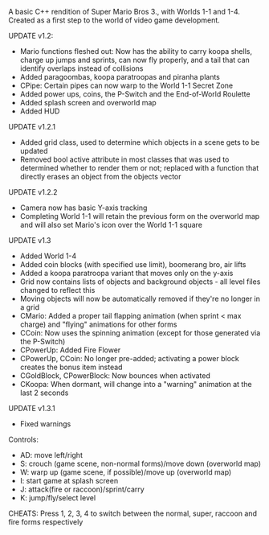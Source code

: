 A basic C++ rendition of Super Mario Bros 3., with Worlds 1-1 and 1-4. Created as a first step to the world of video game development.

UPDATE v1.2:
- Mario functions fleshed out: Now has the ability to carry koopa shells, charge up jumps and sprints, can now fly properly, and a tail that can identify overlaps instead of collisions
- Added paragoombas, koopa paratroopas and piranha plants
- CPipe: Certain pipes can now warp to the World 1-1 Secret Zone
- Added power ups, coins, the P-Switch and the End-of-World Roulette
- Added splash screen and overworld map
- Added HUD

UPDATE v1.2.1
- Added grid class, used to determine which objects in a scene gets to be updated
- Removed bool active attribute in most classes that was used to determined whether to render them or not; replaced with a function that directly erases an object from the objects vector

UPDATE v1.2.2
- Camera now has basic Y-axis tracking
- Completing World 1-1 will retain the previous form on the overworld map and will also set Mario's icon over the World 1-1 square

UPDATE v1.3
- Added World 1-4
- Added coin blocks (with specified use limit), boomerang bro, air lifts
- Added a koopa paratroopa variant that moves only on the y-axis
- Grid now contains lists of objects and background objects - all level files changed to reflect this
- Moving objects will now be automatically removed if they're no longer in a grid
- CMario: Added a proper tail flapping animation (when sprint < max charge) and "flying" animations for other forms
- CCoin: Now uses the spinning animation (except for those generated via the P-Switch)
- CPowerUp: Added Fire Flower
- CPowerUp, CCoin: No longer pre-added; activating a power block creates the bonus item instead
- CGoldBlock, CPowerBlock: Now bounces when activated
- CKoopa: When dormant, will change into a "warning" animation at the last 2 seconds

UPDATE v1.3.1
- Fixed warnings

Controls:
- AD: move left/right
- S: crouch (game scene, non-normal forms)/move down (overworld map)
- W: warp up (game scene, if possible)/move up (overworld map)
- I: start game at splash screen
- J: attack(fire or raccoon)/sprint/carry
- K: jump/fly/select level

CHEATS: Press 1, 2, 3, 4 to switch between the normal, super, raccoon and fire forms respectively
